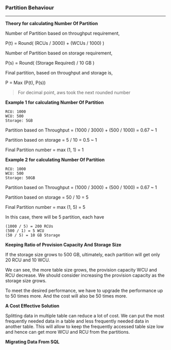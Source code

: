 ### Partition Behaviour
---

**Theory for calculating Number Of Partition**

Number of Partition based on throughput requirement,

P(t) = Round( (RCUs / 3000) + (WCUs / 1000) )

Number of Partition based on storage requirement,

P(s) = Round( (Storage Required) / 10 GB )

Final partition, based on throughput and storage is,

P = Max (P(t), P(s))

> For decimal point, aws took the next rounded number

**Example 1 for calculating Number Of Partition**

```
RCU: 1000
WCU: 500
Storage: 5GB
```

Partition based on Throughput = (1000 / 3000) + (500 / 1000) = 0.67 ~ 1

Partition based on storage = 5 / 10 = 0.5 ~ 1

Final Partition number = max (1, 1) = 1

**Example 2 for calculating Number Of Partition**

```
RCU: 1000
WCU: 500
Storage: 50GB
```

Partition based on Throughput = (1000 / 3000) + (500 / 1000) = 0.67 ~ 1

Partition based on storage = 50 / 10 = 5

Final Partition number = max (1, 5) = 5

In this case, there will be 5 partition, each have

```
(1000 / 5) = 200 RCUs
(500 / 1) = 5 WCU
(50 / 5) = 10 GB Storage
```

**Keeping Ratio of Provision Capacity And Storage Size**

If the storage size grows to 500 GB, ultimately, each partition will get only 20 RCU and 10 WCU.

We can see, the more table size grows, the provision capacity WCU and RCU decrease. We should consider increasing the provision capacity as the storage size grows.

To meet the desired performance, we have to upgrade the performance up to 50 times more. And the cost will also be 50 times more.

**A Cost Effective Solution**

Splitting data in multiple table can reduce a lot of cost. We can put the most frequently needed data in a table and less frequently needed data in another table. This will allow to keep the frequently accessed table size low and hence can get more WCU and RCU from the partitions.

**Migrating Data From SQL**
